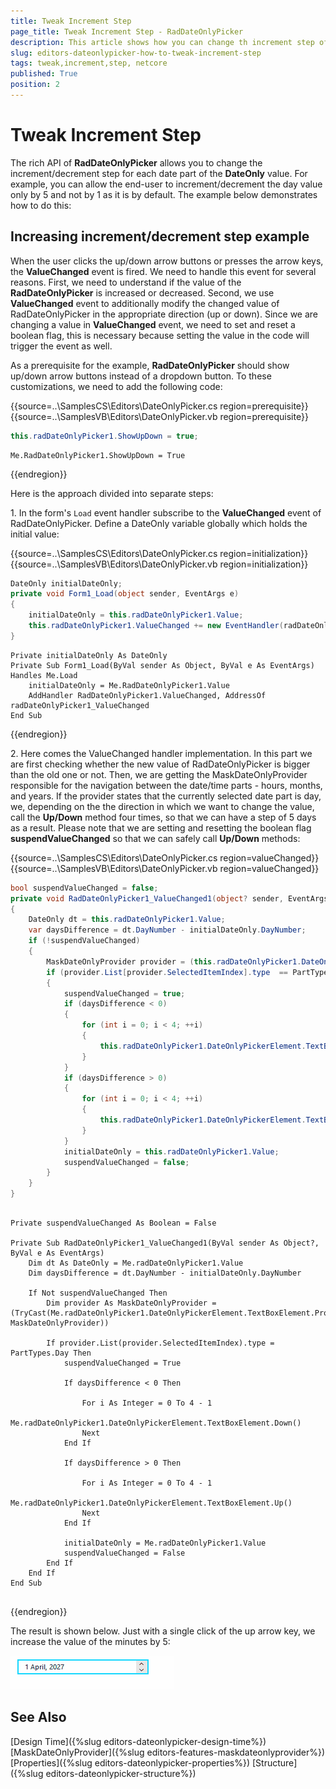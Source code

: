 ```yaml
---
title: Tweak Increment Step
page_title: Tweak Increment Step - RadDateOnlyPicker
description: This article shows how you can change th increment step of the up/down buttons. 
slug: editors-dateonlypicker-how-to-tweak-increment-step
tags: tweak,increment,step, netcore
published: True
position: 2
---
```


# Tweak Increment Step
 
The rich API of __RadDateOnlyPicker__ allows you to change the increment/decrement step for each date part of the __DateOnly__ value. For example, you can allow the end-user to increment/decrement the day value only by 5 and not by 1 as it is by default. The example below demonstrates how to do this:    

## Increasing increment/decrement step example

When the user clicks the up/down arrow buttons or presses the arrow keys, the __ValueChanged__ event is fired. We need to handle this event for several reasons. First, we need to understand if the value of the __RadDateOnlyPicker__ is increased or decreased.  Second, we use __ValueChanged__ event to additionally modify the changed value of RadDateOnlyPicker in the appropriate direction (up or down). Since we are changing a value in __ValueChanged__ event, we need to set and reset a boolean flag, this is necessary because setting the value in the code will trigger the event as well.  

As a prerequisite for the example, __RadDateOnlyPicker__ should show up/down arrow buttons instead of a dropdown button. To these customizations, we need to add the following code: 

{{source=..\SamplesCS\Editors\DateOnlyPicker.cs region=prerequisite}} 
{{source=..\SamplesVB\Editors\DateOnlyPicker.vb region=prerequisite}} 

````C#
this.radDateOnlyPicker1.ShowUpDown = true;

````
````VB.NET
Me.RadDateOnlyPicker1.ShowUpDown = True

````

{{endregion}} 
 
Here is the approach divided into separate steps:

1\. In the form's `Load` event handler subscribe to the __ValueChanged__ event of RadDateOnlyPicker. Define a DateOnly variable globally which holds the initial value: 

{{source=..\SamplesCS\Editors\DateOnlyPicker.cs region=initialization}} 
{{source=..\SamplesVB\Editors\DateOnlyPicker.vb region=initialization}} 

````C#
DateOnly initialDateOnly;
private void Form1_Load(object sender, EventArgs e)
{
    initialDateOnly = this.radDateOnlyPicker1.Value;
    this.radDateOnlyPicker1.ValueChanged += new EventHandler(radDateOnlyPicker1_ValueChanged);
}

````
````VB.NET
Private initialDateOnly As DateOnly
Private Sub Form1_Load(ByVal sender As Object, ByVal e As EventArgs) Handles Me.Load
    initialDateOnly = Me.RadDateOnlyPicker1.Value
    AddHandler RadDateOnlyPicker1.ValueChanged, AddressOf radDateOnlyPicker1_ValueChanged
End Sub

````

{{endregion}} 
 
2\. Here comes the ValueChanged handler implementation. In this part we are first checking whether the new value of RadDateOnlyPicker is bigger than the old one or not. Then, we are getting the MaskDateOnlyProvider responsible for the navigation between the date/time parts - hours, months, and years. If the provider states that the currently selected date part is day, we, depending on the the direction in which we want to change the value, call the __Up/Down__ method four times, so that we can have a step of 5 days as a result. Please note that we are setting and resetting the boolean flag __suspendValueChanged__ so that we can safely call __Up/Down__ methods: 

{{source=..\SamplesCS\Editors\DateOnlyPicker.cs region=valueChanged}} 
{{source=..\SamplesVB\Editors\DateOnlyPicker.vb region=valueChanged}} 

````C#
bool suspendValueChanged = false;
private void RadDateOnlyPicker1_ValueChanged1(object? sender, EventArgs e)
{
    DateOnly dt = this.radDateOnlyPicker1.Value;
    var daysDifference = dt.DayNumber - initialDateOnly.DayNumber;
    if (!suspendValueChanged)
    {
        MaskDateOnlyProvider provider = (this.radDateOnlyPicker1.DateOnlyPickerElement.TextBoxElement.Provider as MaskDateOnlyProvider);
        if (provider.List[provider.SelectedItemIndex].type  == PartTypes.Day)
        {
            suspendValueChanged = true;
            if (daysDifference < 0)
            {
                for (int i = 0; i < 4; ++i)
                {
                    this.radDateOnlyPicker1.DateOnlyPickerElement.TextBoxElement.Down();
                }
            }
            if (daysDifference > 0)
            {
                for (int i = 0; i < 4; ++i)
                {
                    this.radDateOnlyPicker1.DateOnlyPickerElement.TextBoxElement.Up();
                }
            }
            initialDateOnly = this.radDateOnlyPicker1.Value;
            suspendValueChanged = false;
        }
    }
}

````
````VB.NET

Private suspendValueChanged As Boolean = False

Private Sub RadDateOnlyPicker1_ValueChanged1(ByVal sender As Object?, ByVal e As EventArgs)
	Dim dt As DateOnly = Me.radDateOnlyPicker1.Value
	Dim daysDifference = dt.DayNumber - initialDateOnly.DayNumber

	If Not suspendValueChanged Then
		Dim provider As MaskDateOnlyProvider = (TryCast(Me.radDateOnlyPicker1.DateOnlyPickerElement.TextBoxElement.Provider, MaskDateOnlyProvider))

		If provider.List(provider.SelectedItemIndex).type = PartTypes.Day Then
			suspendValueChanged = True

			If daysDifference < 0 Then

				For i As Integer = 0 To 4 - 1
					Me.radDateOnlyPicker1.DateOnlyPickerElement.TextBoxElement.Down()
				Next
			End If

			If daysDifference > 0 Then

				For i As Integer = 0 To 4 - 1
					Me.radDateOnlyPicker1.DateOnlyPickerElement.TextBoxElement.Up()
				Next
			End If

			initialDateOnly = Me.radDateOnlyPicker1.Value
			suspendValueChanged = False
		End If
	End If
End Sub


````

{{endregion}} 
 
The result is shown below. Just with a single click of the up arrow key, we increase the value of the minutes by 5:

![WinForms RadDateOnlyPicker Tweak Increment Step](images/editors-maskededitbox-how-to-tweak-increment-step001.gif)

## See Also

[Design Time]({%slug editors-dateonlypicker-design-time%})
[MaskDateOnlyProvider]({%slug editors-features-maskdateonlyprovider%})
[Properties]({%slug editors-dateonlypicker-properties%})
[Structure]({%slug editors-dateonlypicker-structure%})
